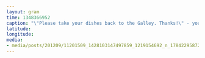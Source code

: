 ```yaml
---
layout: gram
time: 1348366952
caption: "\"Please take your dishes back to the Galley. Thanks!\" - your friendly Janos"
latitude: 
longitude: 
media:
- media/posts/201209/11201509_1428103147497859_1219154692_n_17842295872000351.jpg
---
```

